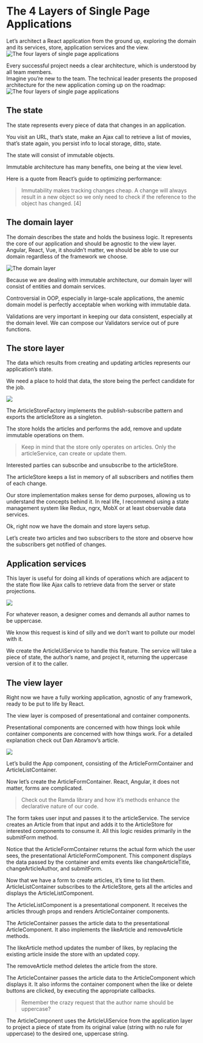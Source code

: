 # The 4 Layers of Single Page Applications

Let’s architect a React application from the ground up, exploring the domain and its services, store, application services and the view.
![The four layers of single page applications](assets/1-5aa2cNrij2fVO0rZTJCZHQ.png)

Every successful project needs a clear architecture, which is understood by all team members.  
Imagine you’re new to the team. The technical leader presents the proposed architecture for the new application coming up on the roadmap:
![The four layers of single page applications](assets/1-6wpX8u_mM8Z1xdZVMFj67w.png)

## The state

The state represents every piece of data that changes in an application.

You visit an URL, that’s state, make an Ajax call to retrieve a list of movies, that’s state again, you persist info to local storage, ditto, state.

The state will consist of immutable objects.

Immutable architecture has many benefits, one being at the view level.

Here is a quote from React’s guide to optimizing performance:

>Immutability makes tracking changes cheap. A change will always result in a new object so we only need to check if the reference to the object has changed. [4]

## The domain layer
The domain describes the state and holds the business logic. It represents the core of our application and should be agnostic to the view layer. Angular, React, Vue, it shouldn’t matter, we should be able to use our domain regardless of the framework we choose.

![The domain layer](assets/1-iNmdhMwXJ53tv0fyhhpmmw.png)

Because we are dealing with immutable architecture, our domain layer will consist of entities and domain services.

Controversial in OOP, especially in large-scale applications, the anemic domain model is perfectly acceptable when working with immutable data.

Validations are very important in keeping our data consistent, especially at the domain level. We can compose our Validators service out of pure functions.


## The store layer

The data which results from creating and updating articles represents our application’s state.

We need a place to hold that data, the store being the perfect candidate for the job.

![](assets/1-h8IDykExd_PhCBhKYr9e0Q.png)

The ArticleStoreFactory implements the publish-subscribe pattern and exports the articleStore as a singleton.

The store holds the articles and performs the add, remove and update immutable operations on them.

>Keep in mind that the store only operates on articles. Only the articleService, can create or update them.

Interested parties can subscribe and unsubscribe to the articleStore.

The articleStore keeps a list in memory of all subscribers and notifies them of each change.

Our store implementation makes sense for demo purposes, allowing us to understand the concepts behind it. In real life, I recommend using a state management system like Redux, ngrx, MobX or at least observable data services.

Ok, right now we have the domain and store layers setup.

Let’s create two articles and two subscribers to the store and observe how the subscribers get notified of changes.


## Application services

This layer is useful for doing all kinds of operations which are adjacent to the state flow like Ajax calls to retrieve data from the server or state projections.

![](assets/1-ZVstPN2LBFjdPoRaFq4SEw.png)

For whatever reason, a designer comes and demands all author names to be uppercase.

We know this request is kind of silly and we don’t want to pollute our model with it.

We create the ArticleUiService to handle this feature. The service will take a piece of state, the author’s name, and project it, returning the uppercase version of it to the caller.

## The view layer

Right now we have a fully working application, agnostic of any framework, ready to be put to life by React.

The view layer is composed of presentational and container components.

Presentational components are concerned with how things look while container components are concerned with how things work. For a detailed explanation check out Dan Abramov’s article.

![](assets/1-R-6nKbTqru_qsdg8O7PJJg.png)

Let’s build the App component, consisting of the ArticleFormContainer and ArticleListContainer.

Now let’s create the ArticleFormContainer. React, Angular, it does not matter, forms are complicated.

>Check out the Ramda library and how it’s methods enhance the declarative nature of our code.

The form takes user input and passes it to the articleService. The service creates an Article from that input and adds it to the ArticleStore for interested components to consume it. All this logic resides primarily in the submitForm method.

Notice that the ArticleFormContainer returns the actual form which the user sees, the presentational ArticleFormComponent. This component displays the data passed by the container and emits events like changeArticleTitle, changeArticleAuthor, and submitForm.

Now that we have a form to create articles, it’s time to list them. ArticleListContainer subscribes to the ArticleStore, gets all the articles and displays the ArticleListComponent.

The ArticleListComponent is a presentational component. It receives the articles through props and renders ArticleContainer components.

The ArticleContainer passes the article data to the presentational ArticleComponent. It also implements the likeArticle and removeArticle methods.

The likeArticle method updates the number of likes, by replacing the existing article inside the store with an updated copy.

The removeArticle method deletes the article from the store.

The ArticleContainer passes the article data to the ArticleComponent which displays it. It also informs the container component when the like or delete buttons are clicked, by executing the appropriate callbacks.

>Remember the crazy request that the author name should be uppercase?


The ArticleComponent uses the ArticleUiService from the application layer to project a piece of state from its original value (string with no rule for uppercase) to the desired one, uppercase string.
